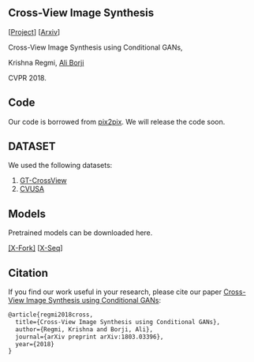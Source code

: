 
## Cross-View Image Synthesis
[[Project](https://kregmi.github.io/cross-view-synthesis)]
[[Arxiv](https://arxiv.org/pdf/1803.03396.pdf)]

Cross-View Image Synthesis using Conditional GANs, 

Krishna Regmi, [Ali Borji](http://aliborji.xyz/aliborji.html)

CVPR 2018.

## Code
Our code is borrowed from [pix2pix](https://github.com/phillipi/pix2pix).
We will release the code soon.


## DATASET

We used the following datasets:
1. [GT-CrossView](https://github.com/lugiavn/gt-crossview)
2. [CVUSA](http://cs.uky.edu/~jacobs/datasets/cvusa/)


## Models
Pretrained models can be downloaded here.

[[X-Fork]]()   [[X-Seq]()]

## Citation
If you find our work useful in your research, please cite our paper 
[Cross-View Image Synthesis using Conditional GANs](https://arxiv.org/pdf/1803.03396.pdf): 

```markdown
@article{regmi2018cross,
  title={Cross-View Image Synthesis using Conditional GANs},
  author={Regmi, Krishna and Borji, Ali},
  journal={arXiv preprint arXiv:1803.03396},
  year={2018}
}
```
